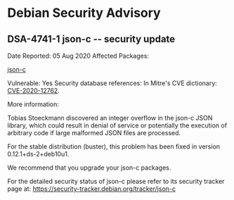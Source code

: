 
Debian Security Advisory
========================


DSA-4741-1 json-c -- security update
------------------------------------



Date Reported:
05 Aug 2020
Affected Packages:

[json-c](https://packages.debian.org/src:json-c)

Vulnerable:
Yes
Security database references:
In Mitre's CVE dictionary: [CVE-2020-12762](https://security-tracker.debian.org/tracker/CVE-2020-12762).  

More information:

Tobias Stoeckmann discovered an integer overflow in the json-c JSON
library, which could result in denial of service or potentially the
execution of arbitrary code if large malformed JSON files are processed.


For the stable distribution (buster), this problem has been fixed in
version 0.12.1+ds-2+deb10u1.


We recommend that you upgrade your json-c packages.


For the detailed security status of json-c please refer to
its security tracker page at:
<https://security-tracker.debian.org/tracker/json-c>





